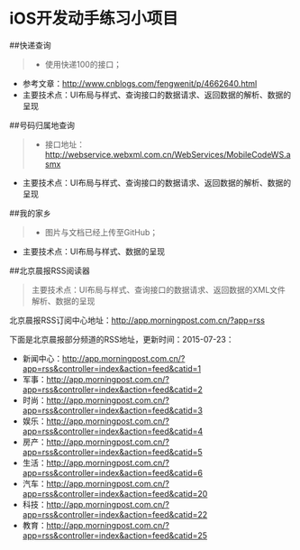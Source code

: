 ﻿# iOS开发动手练习小项目
##快递查询
> * 使用快递100的接口；
* 参考文章：http://www.cnblogs.com/fengwenit/p/4662640.html
* 主要技术点：UI布局与样式、查询接口的数据请求、返回数据的解析、数据的呈现

##号码归属地查询
> * 接口地址：http://webservice.webxml.com.cn/WebServices/MobileCodeWS.asmx
* 主要技术点：UI布局与样式、查询接口的数据请求、返回数据的解析、数据的呈现

##我的家乡
> * 图片与文档已经上传至GitHub；
* 主要技术点：UI布局与样式、数据的呈现

##北京晨报RSS阅读器
> 主要技术点：UI布局与样式、查询接口的数据请求、返回数据的XML文件解析、数据的呈现

北京晨报RSS订阅中心地址：http://app.morningpost.com.cn/?app=rss

下面是北京晨报部分频道的RSS地址，更新时间：2015-07-23：
* 新闻中心：http://app.morningpost.com.cn/?app=rss&controller=index&action=feed&catid=1
* 军事：http://app.morningpost.com.cn/?app=rss&controller=index&action=feed&catid=2
* 时尚：http://app.morningpost.com.cn/?app=rss&controller=index&action=feed&catid=3
* 娱乐：http://app.morningpost.com.cn/?app=rss&controller=index&action=feed&catid=4
* 房产：http://app.morningpost.com.cn/?app=rss&controller=index&action=feed&catid=5
* 生活：http://app.morningpost.com.cn/?app=rss&controller=index&action=feed&catid=6
* 汽车：http://app.morningpost.com.cn/?app=rss&controller=index&action=feed&catid=20
* 科技：http://app.morningpost.com.cn/?app=rss&controller=index&action=feed&catid=22
* 教育：http://app.morningpost.com.cn/?app=rss&controller=index&action=feed&catid=25

